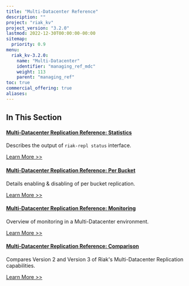 ```yaml
---
title: "Multi-Datacenter Reference"
description: ""
project: "riak_kv"
project_version: "3.2.0"
lastmod: 2022-12-30T00:00:00-00:00
sitemap:
  priority: 0.9
menu:
  riak_kv-3.2.0:
    name: "Multi-Datacenter"
    identifier: "managing_ref_mdc"
    weight: 113
    parent: "managing_ref"
toc: true
commercial_offering: true
aliases:
---
```


[ref mdc stats]: ./statistics
[ref mdc per bucket]: ./per-bucket-replication
[ref mdc monitor]: ./monitoring
[ref mdc comparison]: ./comparison

## In This Section

#### [Multi-Datacenter Replication Reference: Statistics][ref mdc stats]

Describes the output of `riak-repl status` interface.

[Learn More >>][ref mdc stats]

#### [Multi-Datacenter Replication Reference: Per Bucket][ref mdc per bucket]

Details enabling & disabling of per bucket replication.

[Learn More >>][ref mdc per bucket]

#### [Multi-Datacenter Replication Reference: Monitoring][ref mdc monitor]

Overview of monitoring in a Multi-Datacenter environment.

[Learn More >>][ref mdc monitor]

#### [Multi-Datacenter Replication Reference: Comparison][ref mdc comparison]

Compares Version 2 and Version 3 of Riak's Multi-Datacenter Replication capabilities.

[Learn More >>][ref mdc comparison]

